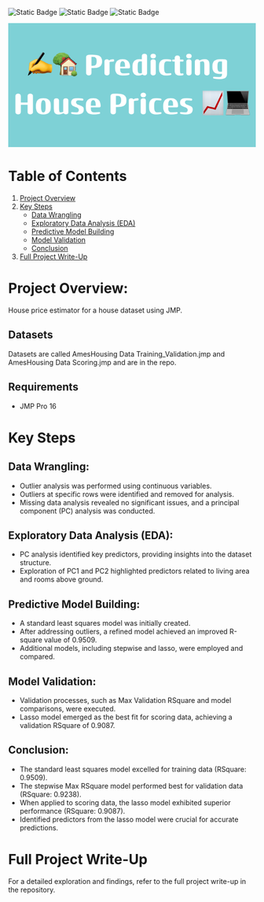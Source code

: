 ![Static Badge](https://img.shields.io/badge/2022-orange)
![Static Badge](https://img.shields.io/badge/development-yellow)
![Static Badge](https://img.shields.io/badge/RStudio-lightblue)


![Thumbnail](https://raw.githubusercontent.com/4nuG/predicting-house-prices/main/Predicting_House_Prices.png)

# Table of Contents

1. [Project Overview](#project-overview)
2. [Key Steps](#key-steps)
   - [Data Wrangling](#data-wrangling)
   - [Exploratory Data Analysis (EDA)](#exploratory-data-analysis-eda)
   - [Predictive Model Building](#predictive-model-building)
   - [Model Validation](#model-validation)
   - [Conclusion](#conclusion)
3. [Full Project Write-Up](#full-project-write-up)

# Project Overview:
House price estimator for a house dataset using JMP. 

## Datasets
Datasets are called AmesHousing Data Training_Validation.jmp and AmesHousing Data Scoring.jmp and are in the repo. 

## Requirements
- JMP Pro 16

# Key Steps

## Data Wrangling:
- Outlier analysis was performed using continuous variables.
- Outliers at specific rows were identified and removed for analysis.
- Missing data analysis revealed no significant issues, and a principal component (PC) analysis was conducted.

## Exploratory Data Analysis (EDA):
- PC analysis identified key predictors, providing insights into the dataset structure.
- Exploration of PC1 and PC2 highlighted predictors related to living area and rooms above ground.

## Predictive Model Building:
- A standard least squares model was initially created.
- After addressing outliers, a refined model achieved an improved R-square value of 0.9509.
- Additional models, including stepwise and lasso, were employed and compared.

## Model Validation:
- Validation processes, such as Max Validation RSquare and model comparisons, were executed.
- Lasso model emerged as the best fit for scoring data, achieving a validation RSquare of 0.9087.

## Conclusion:
- The standard least squares model excelled for training data (RSquare: 0.9509).
- The stepwise Max RSquare model performed best for validation data (RSquare: 0.9238).
- When applied to scoring data, the lasso model exhibited superior performance (RSquare: 0.9087).
- Identified predictors from the lasso model were crucial for accurate predictions.

# Full Project Write-Up
For a detailed exploration and findings, refer to the full project write-up in the repository.

